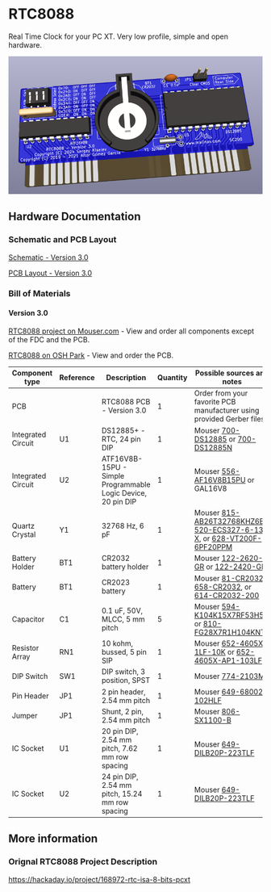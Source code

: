 # RTC8088
Real Time Clock for your PC XT. Very low profile, simple and open hardware.

![RTC8088 V3.0 3D Rendering](images/RTC8088-Front-3.0.png)

## Hardware Documentation

### Schematic and PCB Layout

[Schematic - Version 3.0](KiCad/RTC8088-Schematic-3.0.pdf)

[PCB Layout - Version 3.0](KiCad/RTC8088-Board-3.0.pdf)

### Bill of Materials

#### Version 3.0

[RTC8088 project on Mouser.com](https://www.mouser.com/ProjectManager/ProjectDetail.aspx?AccessID=2877d21cfa) - View and order all components except of the FDC and the PCB.

[RTC8088 on OSH Park](https://oshpark.com/shared_projects/WwFhFFe9) - View and order the PCB.

Component type     | Reference | Description                                     | Quantity | Possible sources and notes 
------------------ | --------- | ----------------------------------------------- | -------- | --------------------------
PCB                |           | RTC8088 PCB - Version 3.0                       | 1        | Order from your favorite PCB manufacturer using provided Gerber files
Integrated Circuit | U1        | DS12885+ - RTC, 24 pin DIP                      | 1        | Mouser [700-DS12885](https://www.mouser.com/ProductDetail/700-DS12885) or [700-DS12885N](https://www.mouser.com/ProductDetail/700-DS12885N)
Integrated Circuit | U2        | ATF16V8B-15PU - Simple Programmable Logic Device, 20 pin DIP | 1 | Mouser [556-AF16V8B15PU](https://www.mouser.com/ProductDetail/556-AF16V8B15PU) or GAL16V8
Quartz Crystal     | Y1        | 32768 Hz, 6 pF                                  | 1        | Mouser [815-AB26T32768KHZ6B](https://www.mouser.com/ProductDetail/815-AB26T32768KHZ6B), [520-ECS327-6-13-X](https://www.mouser.com/ProductDetail/520-ECS327-6-13-X), or [628-VT200F-6PF20PPM](https://www.mouser.com/ProductDetail/628-VT200F-6PF20PPM)
Battery Holder     | BT1       | CR2032 battery holder                           | 1        | Mouser [122-2620-GR](https://www.mouser.com/ProductDetail/122-2620-GR) or [122-2420-GR](https://www.mouser.com/ProductDetail/122-2420-GR)
Battery            | BT1       | CR2023 battery                                  | 1        | Mouser [81-CR2032](https://www.mouser.com/ProductDetail/81-CR2032), [658-CR2032](https://www.mouser.com/ProductDetail/658-CR2032), or [614-CR2032-200](https://www.mouser.com/ProductDetail/614-CR2032-200)
Capacitor          | C1        | 0.1 uF, 50V, MLCC, 5 mm pitch                   | 5        | Mouser [594-K104K15X7RF53H5](https://www.mouser.com/ProductDetail/594-K104K15X7RF53H5) or [810-FG28X7R1H104KNT6](https://www.mouser.com/ProductDetail/810-FG28X7R1H104KNT6)
Resistor Array     | RN1       | 10 kohm, bussed, 5 pin SIP                      | 1        | Mouser [652-4605X-1LF-10K](https://www.mouser.com/ProductDetail/652-4605X-1LF-10K) or [652-4605X-AP1-103LF](https://www.mouser.com/ProductDetail/652-4605X-AP1-103LF)
DIP Switch         | SW1       | DIP switch, 3 position, SPST                    | 1        | Mouser [774-2103MS](https://www.mouser.com/ProductDetail/774-2103MS)
Pin Header         | JP1       | 2 pin header, 2.54 mm pitch                     | 1        | Mouser [649-68002-102HLF](https://www.mouser.com/ProductDetail/649-68002-102HLF)
Jumper             | JP1       | Shunt, 2 pin, 2.54 mm pitch                     | 1        | Mouser [806-SX1100-B](https://www.mouser.com/ProductDetail/806-SX1100-B)
IC Socket          | U1        | 20 pin DIP, 2.54 mm pitch, 7.62 mm row spacing  | 1        | Mouser [649-DILB20P-223TLF](https://www.mouser.com/ProductDetail/649-DILB20P-223TLF)
IC Socket          | U2        | 24 pin DIP, 2.54 mm pitch, 15.24 mm row spacing | 1        | Mouser [649-DILB20P-223TLF](https://www.mouser.com/ProductDetail/649-DILB20P-223TLF)

## More information

### Orignal RTC8088 Project Description
https://hackaday.io/project/168972-rtc-isa-8-bits-pcxt
